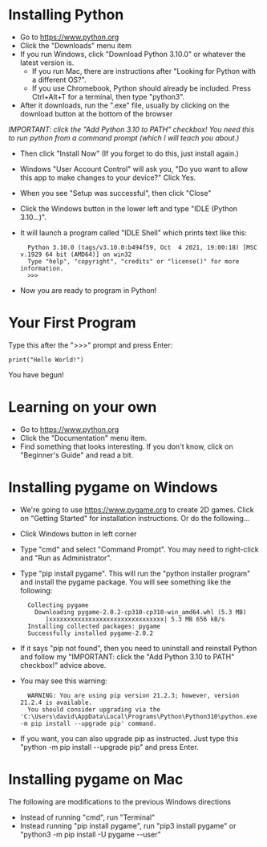 # Installing Python

* Go to <https://www.python.org>
* Click the "Downloads" menu item
* If you run Windows, click "Download Python 3.10.0" or whatever the latest version is.
    * If you run Mac, there are instructions after "Looking for Python with a different OS?".
    * If you use Chromebook, Python should already be included. Press Ctrl+Alt+T for a terminal, then type "python3".
* After it downloads, run the ".exe" file, usually by clicking on the download button at the bottom of the browser

*IMPORTANT: click the "Add Python 3.10 to PATH" checkbox! You need this to run python from a command prompt (which I will teach you about.)*

* Then click "Install Now" (If you forget to do this, just install again.)
* Windows "User Account Control" will ask you, "Do yuo want to allow this app to make changes to your device?" Click Yes.
* When you see "Setup was successful", then click "Close"
* Click the Windows button in the lower left and type "IDLE (Python 3.10...)".
* It will launch a program called "IDLE Shell" which prints text like this:

        Python 3.10.0 (tags/v3.10.0:b494f59, Oct  4 2021, 19:00:18) [MSC v.1929 64 bit (AMD64)] on win32
        Type "help", "copyright", "credits" or "license()" for more information.
        >>>

* Now you are ready to program in Python!

# Your First Program

Type this after the "\>\>\>" prompt and press Enter:

    
    print("Hello World!")
    

You have begun!

# Learning on your own

* Go to <https://www.python.org>
* Click the "Documentation" menu item. 
* Find something that looks interesting. If you don't know, click on "Beginner's Guide" and read a bit.

# Installing pygame on Windows

* We're going to use <https://www.pygame.org> to create 2D games. Click on "Getting Started" for installation instructions. Or do the following...
* Click Windows button in left corner
* Type "cmd" and select "Command Prompt". You may need to right-click and "Run as Administrator".
* Type "pip install pygame". This will run the "python installer program" and install the pygame package. You will see something like the following:

        Collecting pygame
          Downloading pygame-2.0.2-cp310-cp310-win_amd64.whl (5.3 MB)
             |xxxxxxxxxxxxxxxxxxxxxxxxxxxxxxxx| 5.3 MB 656 kB/s
        Installing collected packages: pygame
        Successfully installed pygame-2.0.2

* If it says "pip not found", then you need to uninstall and reinstall Python and follow my "IMPORTANT: click the "Add Python 3.10 to PATH" checkbox!" advice above.
* You may see this warning:

        WARNING: You are using pip version 21.2.3; however, version 21.2.4 is available.
        You should consider upgrading via the 'C:\Users\david\AppData\Local\Programs\Python\Python310\python.exe -m pip install --upgrade pip' command.

* If you want, you can also upgrade pip as instructed. Just type this "python -m pip install --upgrade pip" and press Enter.

# Installing pygame on Mac

The following are modifications to the previous Windows directions

* Instead of running "cmd", run "Terminal"
* Instead running "pip install pygame", run "pip3 install pygame" or "python3 -m pip install -U pygame --user"
